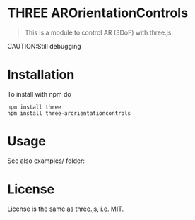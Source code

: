 # THREE AROrientationControls

> This is a module to control AR (3DoF) with three.js.

CAUTION:Still debugging

# Installation

To install with npm do

```
npm install three
npm install three-arorientationcontrols
```

# Usage

See also examples/ folder:

# License

License is the same as three.js, i.e. MIT.